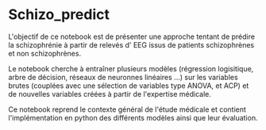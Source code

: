# Schizo_predict
L'objectif de ce notebook est de présenter une approche tentant de prédire la schizophrénie à partir de relevés d' EEG issus de patients schizophrènes et non schizophrènes.

Le notebook cherche à entraîner plusieurs modèles (régression logisitique, arbre de décision, réseaux de neuronnes linéaires ...)  sur les variables brutes (couplées avec une sélection de variables type ANOVA, et ACP) et de nouvelles variables créées à partir de l'expertise médicale.

Ce notebook reprend le contexte général de l'étude médicale et contient l'implémentation en python des différents modèles ainsi que leur évaluation.
